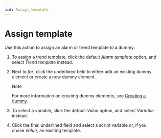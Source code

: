 ```yaml
---
uid: Assign_template
---
```


# Assign template

Use this action to assign an alarm or trend template to a dummy:

1. To assign a trend template, click the default *Alarm template* option, and select *Trend template* instead.

2. Next to *for*, click the underlined field to either add an existing dummy element or create a new dummy element.

    > [!NOTE]
    > For more information on creating dummy elements, see [Creating a dummy](xref:Script_variables#creating-a-dummy).

3. To select a variable, click the default *Value* option, and select *Variable* instead.

4. Click the final underlined field and select a script variable or, if you chose *Value*, an existing template.
